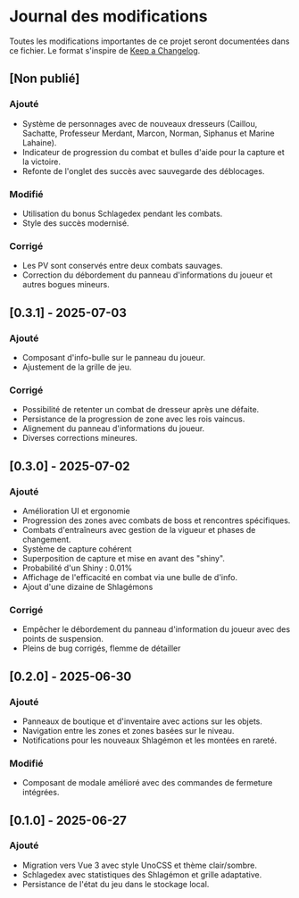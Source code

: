# Journal des modifications

Toutes les modifications importantes de ce projet seront documentées dans ce fichier.
Le format s'inspire de [Keep a Changelog](https://keepachangelog.com/fr/1.0.0/).

## [Non publié]

### Ajouté

- Système de personnages avec de nouveaux dresseurs (Caillou, Sachatte, Professeur Merdant, Marcon, Norman, Siphanus et Marine Lahaine).
- Indicateur de progression du combat et bulles d'aide pour la capture et la victoire.
- Refonte de l'onglet des succès avec sauvegarde des déblocages.

### Modifié

- Utilisation du bonus Schlagedex pendant les combats.
- Style des succès modernisé.

### Corrigé

- Les PV sont conservés entre deux combats sauvages.
- Correction du débordement du panneau d'informations du joueur et autres bogues mineurs.

## [0.3.1] - 2025-07-03

### Ajouté

- Composant d'info-bulle sur le panneau du joueur.
- Ajustement de la grille de jeu.

### Corrigé

- Possibilité de retenter un combat de dresseur après une défaite.
- Persistance de la progression de zone avec les rois vaincus.
- Alignement du panneau d'informations du joueur.
- Diverses corrections mineures.

## [0.3.0] - 2025-07-02

### Ajouté

- Amélioration UI et ergonomie
- Progression des zones avec combats de boss et rencontres spécifiques.
- Combats d'entraîneurs avec gestion de la vigueur et phases de changement.
- Système de capture cohérent
- Superposition de capture et mise en avant des "shiny".
- Probabilité d'un Shiny : 0.01%
- Affichage de l'efficacité en combat via une bulle de d'info.
- Ajout d'une dizaine de Shlagémons

### Corrigé

- Empêcher le débordement du panneau d'information du joueur avec des points de suspension.
- Pleins de bug corrigés, flemme de détailler

## [0.2.0] - 2025-06-30

### Ajouté

- Panneaux de boutique et d'inventaire avec actions sur les objets.
- Navigation entre les zones et zones basées sur le niveau.
- Notifications pour les nouveaux Shlagémon et les montées en rareté.

### Modifié

- Composant de modale amélioré avec des commandes de fermeture intégrées.

## [0.1.0] - 2025-06-27

### Ajouté

- Migration vers Vue 3 avec style UnoCSS et thème clair/sombre.
- Schlagedex avec statistiques des Shlagémon et grille adaptative.
- Persistance de l'état du jeu dans le stockage local.
